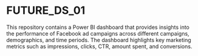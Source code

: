 # FUTURE_DS_01
This repository contains a Power BI dashboard that provides insights into the performance of Facebook ad campaigns across different campaigns, demographics, and time periods. The dashboard highlights key marketing metrics such as impressions, clicks, CTR, amount spent, and conversions.
